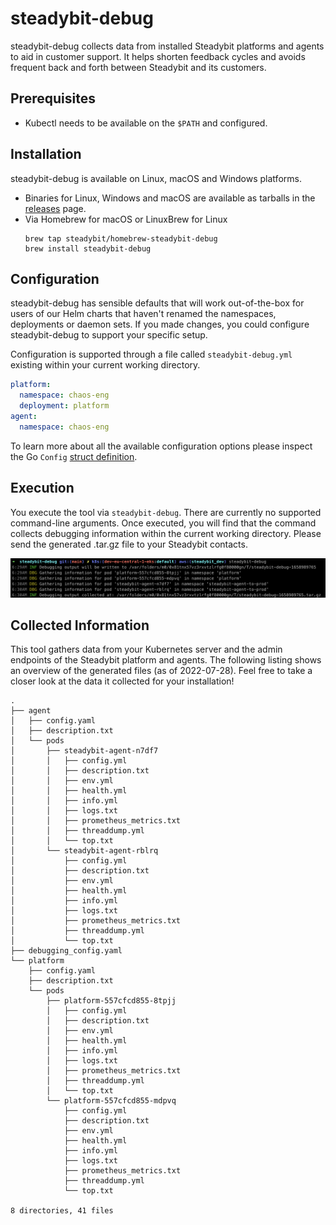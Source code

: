 # steadybit-debug

steadybit-debug collects data from installed Steadybit platforms and
agents to aid in customer support. It helps shorten feedback cycles and
avoids frequent back and forth between Steadybit and its customers.

## Prerequisites

- Kubectl needs to be available on the `$PATH` and configured.

## Installation

steadybit-debug is available on Linux, macOS and Windows platforms.

 - Binaries for Linux, Windows and macOS are available as tarballs in the [releases](https://github.com/steadybit/steadybit-debug/releases) page.
 - Via Homebrew for macOS or LinuxBrew for Linux
    ```
    brew tap steadybit/homebrew-steadybit-debug
    brew install steadybit-debug
    ``` 

## Configuration

steadybit-debug has sensible defaults that will work out-of-the-box for
users of our Helm charts that haven't renamed the namespaces, deployments
or daemon sets. If you made changes, you could configure steadybit-debug
to support your specific setup.

Configuration is supported through a file called `steadybit-debug.yml`
existing within your current working directory.

```yaml
platform:
  namespace: chaos-eng
  deployment: platform
agent:
  namespace: chaos-eng
```

To learn more about all the available configuration options please inspect
the Go `Config` [struct definition](https://github.com/steadybit/steadybit-debug/blob/main/config/config.go#L11).

## Execution

You execute the tool via `steadybit-debug`. There are currently no
supported command-line arguments. Once executed, you will find that the
command collects debugging information within the current working directory.
Please send the generated .tar.gz file to your Steadybit contacts.

![Image showing the execution of the steadybit-debug command on a terminal. Log lines are giving an overview about the expected behavior of the tool.](./example-execution.png)

## Collected Information

This tool gathers data from your Kubernetes server and the admin endpoints of
the Steadybit platform and agents. The following listing shows an overview of the
generated files (as of 2022-07-28). Feel free to take a closer look at the data
it collected for your installation!

```
.
├── agent
│   ├── config.yaml
│   ├── description.txt
│   └── pods
│       ├── steadybit-agent-n7df7
│       │   ├── config.yml
│       │   ├── description.txt
│       │   ├── env.yml
│       │   ├── health.yml
│       │   ├── info.yml
│       │   ├── logs.txt
│       │   ├── prometheus_metrics.txt
│       │   ├── threaddump.yml
│       │   └── top.txt
│       └── steadybit-agent-rblrq
│           ├── config.yml
│           ├── description.txt
│           ├── env.yml
│           ├── health.yml
│           ├── info.yml
│           ├── logs.txt
│           ├── prometheus_metrics.txt
│           ├── threaddump.yml
│           └── top.txt
├── debugging_config.yaml
└── platform
    ├── config.yaml
    ├── description.txt
    └── pods
        ├── platform-557cfcd855-8tpjj
        │   ├── config.yml
        │   ├── description.txt
        │   ├── env.yml
        │   ├── health.yml
        │   ├── info.yml
        │   ├── logs.txt
        │   ├── prometheus_metrics.txt
        │   ├── threaddump.yml
        │   └── top.txt
        └── platform-557cfcd855-mdpvq
            ├── config.yml
            ├── description.txt
            ├── env.yml
            ├── health.yml
            ├── info.yml
            ├── logs.txt
            ├── prometheus_metrics.txt
            ├── threaddump.yml
            └── top.txt

8 directories, 41 files

```